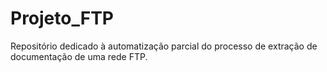 # Projeto_FTP
Repositório dedicado à automatização parcial do processo de extração de documentação de uma rede FTP.
